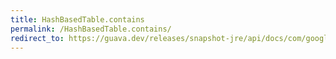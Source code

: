```yaml
---
title: HashBasedTable.contains
permalink: /HashBasedTable.contains/
redirect_to: https://guava.dev/releases/snapshot-jre/api/docs/com/google/common/collect/HashBasedTable.html#contains-java.lang.Object-java.lang.Object-
---
```


